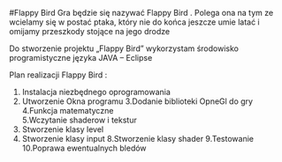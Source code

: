 #Flappy Bird 
Gra będzie się nazywać Flappy Bird . Polega ona  na  tym ze wcielamy się w postać ptaka, który nie do końca jeszcze umie latać i omijamy przeszkody stojące na jego  drodze

Do stworzenie projektu „Flappy Bird” wykorzystam środowisko programistyczne języka JAVA – Eclipse

Plan realizacji  Flappy Bird :                                                                                                  
  1. Instalacja niezbędnego oprogramowania                                                                                      
  2. Utworzenie Okna programu                                                                                                   3.Dodanie biblioteki OpneGl do gry                                                                                            
  4.Funkcja matematyczne                                                                                                        
  5.Wczytanie shaderow i tekstur
  6. Stworzenie klasy level
  7. Stworzenie klasy input
  8.Stworzenie klasy shader
  9.Testowanie
  10.Poprawa ewentualnych bledów
